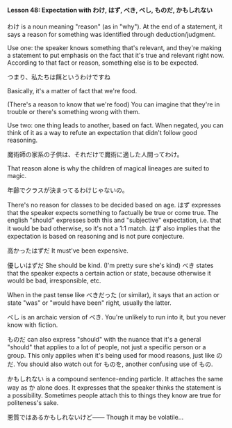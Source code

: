 
#### Lesson 48: Expectation with わけ, はず, べき, べし, ものだ, かもしれない


わけ is a noun meaning "reason" (as in "why"). At the end of a statement, it says a reason for something was identified through deduction/judgment.


Use one: the speaker knows something that's relevant, and they're making a statement to put emphasis on the fact that it's true and relevant right now. According to that fact or reason, something else is to be expected.


つまり、私たちは餌というわけですね  

Basically, it's a matter of fact that we're food.  

(There's a reason to know that we're food)
You can imagine that they're in trouble or there's something wrong with them.


Use two: one thing leads to another, based on fact. When negated, you can think of it as a way to refute an expectation that didn't follow good reasoning.


魔術師の家系の子供は、それだけで魔術に適した人間ってわけ。  

That reason alone is why the children of magical lineages are suited to magic.  

  

年齢でクラスが決まってるわけじゃないの。  

There's no reason for classes to be decided based on age.
はず expresses that the speaker expects something to factually be true or come true. The english "should" expresses both this and "subjective" expectation, i.e. that it would be bad otherwise, so it's not a 1:1 match. はず also implies that the expectation is based on reasoning and is not pure conjecture.


高かったはずだ It must've been expensive.  

優しいはずだ She should be kind. (I'm pretty sure she's kind)
べき states that the speaker expects a certain action or state, because otherwise it would be bad, irresponsible, etc.


When in the past tense like べきだった (or similar), it says that an action or state "was" or "would have been" right, usually the latter.


べし is an archaic version of べき. You're unlikely to run into it, but you never know with fiction.


ものだ can also express "should" with the nuance that it's a general "should" that applies to a lot of people, not just a specific person or a group. This only applies when it's being used for mood reasons, just like のだ. You should also watch out for ものを, another confusing use of もの.


かもしれない is a compound sentence-ending particle. It attaches the same way as か alone does. It expresses that the speaker thinks the statement is a possibility. Sometimes people attach this to things they know are true for politeness's sake.


悪質ではあるかもしれないけど―― Though it may be volatile...
